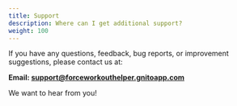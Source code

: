 ```yaml
---
title: Support
description: Where can I get additional support?
weight: 100
---
```


If you have any questions, feedback, bug reports, or improvement suggestions, please contact us at:

**Email: support@forceworkouthelper.gnitoapp.com**

We want to hear from you!